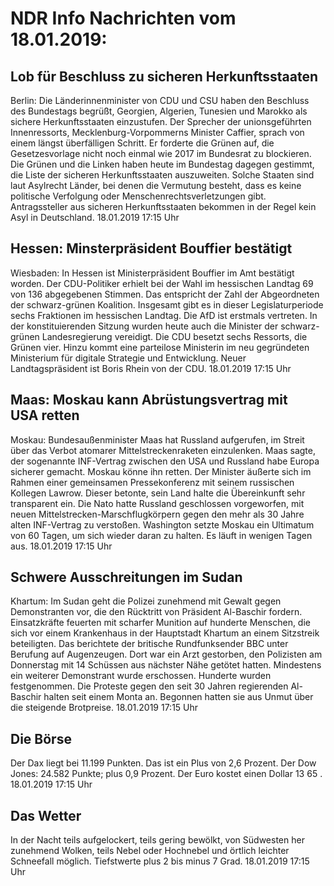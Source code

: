 # NDR Info Nachrichten vom 18.01.2019:


## Lob für Beschluss zu sicheren Herkunftsstaaten
Berlin: Die Länderinnenminister von CDU und CSU haben den Beschluss des Bundestags begrüßt, Georgien, Algerien, Tunesien und Marokko als sichere Herkunftsstaaten einzustufen. Der Sprecher der unionsgeführten Innenressorts, Mecklenburg-Vorpommerns Minister Caffier, sprach von einem längst überfälligen Schritt. Er forderte die Grünen auf, die Gesetzesvorlage nicht noch einmal wie 2017 im Bundesrat zu blockieren. Die Grünen und die Linken haben heute  im Bundestag dagegen gestimmt, die Liste der sicheren Herkunftsstaaten auszuweiten. Solche Staaten sind laut Asylrecht Länder, bei denen die Vermutung besteht, dass es keine politische Verfolgung oder Menschenrechtsverletzungen gibt. Antragssteller aus sicheren Herkunftsstaaten bekommen in der Regel kein Asyl in Deutschland. 18.01.2019 17:15 Uhr 

## Hessen: Minsterpräsident Bouffier bestätigt
Wiesbaden: In Hessen ist Ministerpräsident Bouffier im Amt bestätigt worden. Der CDU-Politiker erhielt bei der Wahl im hessischen Landtag 69 von 136 abgegebenen Stimmen. Das entspricht der Zahl der Abgeordneten der schwarz-grünen Koalition. Insgesamt gibt es in dieser Legislaturperiode sechs Fraktionen im hessischen Landtag. Die AfD ist erstmals vertreten. In der konstituierenden Sitzung wurden heute auch die Minister der schwarz-grünen Landesregierung vereidigt. Die CDU besetzt sechs Ressorts, die Grünen vier. Hinzu kommt eine parteilose Ministerin im neu gegründeten Ministerium für digitale Strategie und Entwicklung. Neuer Landtagspräsident ist Boris Rhein von der CDU. 18.01.2019 17:15 Uhr 

## Maas: Moskau kann Abrüstungsvertrag mit USA retten
Moskau: Bundesaußenminister Maas hat Russland aufgerufen, im Streit über das Verbot atomarer Mittelstreckenraketen einzulenken. Maas sagte, der sogenannte INF-Vertrag zwischen den USA und Russland habe Europa sicherer gemacht. Moskau könne ihn retten. Der Minister äußerte sich im Rahmen einer gemeinsamen Pressekonferenz mit seinem russischen Kollegen Lawrow. Dieser betonte, sein Land halte die Übereinkunft sehr transparent ein. Die Nato hatte Russland geschlossen vorgeworfen, mit neuen Mittelstrecken-Marschflugkörpern gegen den mehr als 30 Jahre alten INF-Vertrag zu verstoßen. Washington setzte Moskau ein Ultimatum von 60 Tagen, um sich wieder daran zu halten. Es läuft in wenigen Tagen aus. 18.01.2019 17:15 Uhr 

## Schwere Ausschreitungen im Sudan
Khartum: Im Sudan geht die Polizei zunehmend mit Gewalt gegen Demonstranten vor, die den Rücktritt von Präsident Al-Baschir fordern. Einsatzkräfte feuerten mit scharfer Munition auf hunderte Menschen, die sich vor einem Krankenhaus in der Hauptstadt Khartum an einem Sitzstreik beteiligten. Das berichtete der britische Rundfunksender BBC unter Berufung auf Augenzeugen. Dort war ein Arzt gestorben, den Polizisten am Donnerstag mit 14 Schüssen aus nächster Nähe getötet hatten. Mindestens ein weiterer Demonstrant wurde erschossen. Hunderte wurden festgenommen. Die Proteste gegen den seit 30 Jahren regierenden Al-Baschir halten seit einem Monta an. Begonnen hatten sie aus Unmut über die steigende Brotpreise. 18.01.2019 17:15 Uhr 

## Die Börse
Der Dax liegt bei  11.199  Punkten. Das ist ein Plus von  2,6  Prozent. Der Dow Jones:  24.582  Punkte; plus  0,9  Prozent. Der Euro kostet einen Dollar  13 65 . 18.01.2019 17:15 Uhr 

## Das Wetter
In der Nacht teils aufgelockert, teils gering bewölkt, von Südwesten her zunehmend Wolken, teils Nebel oder Hochnebel und örtlich leichter Schneefall möglich. Tiefstwerte plus 2 bis minus 7 Grad. 18.01.2019 17:15 Uhr 
